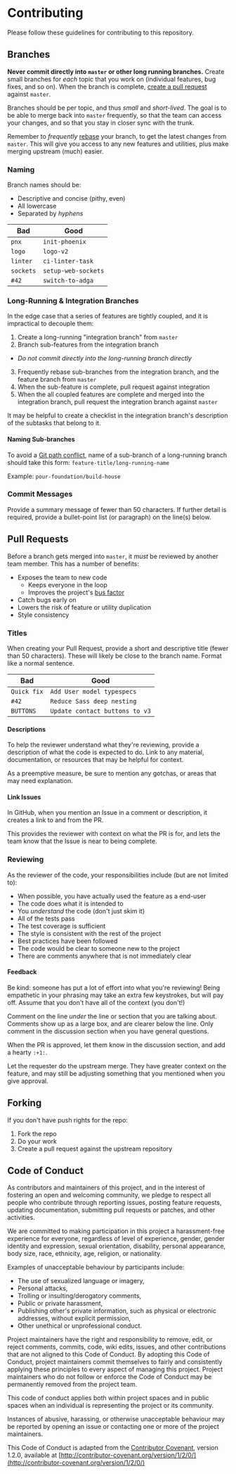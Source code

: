 # Contributing

Please follow these guidelines for contributing to this repository.

## Branches

**Never commit directly into `master` or other long running branches.** Create small branches for *each* topic that you work on (individual features, bug fixes, and so on). When the branch is complete, [create a pull request](https://help.github.com/articles/using-pull-requests/) against `master`.

Branches should be per topic, and thus *small* and *short-lived*. The goal is to be able to merge back into `master` frequently, so that the team can access your changes, and so that you stay in closer sync with the trunk.

Remember to *frequently* [rebase](http://git-scm.com/book/ch3-6.html) your branch, to get the latest changes from `master`. This will give you access to any new features and utilities, plus make merging upstream (much) easier.

### Naming

Branch names should be:

- Descriptive and concise (pithy, even)
- All lowercase
- Separated by *hyphens*

| Bad       | Good                |
|-----------|---------------------|
| `pnx`     | `init-phoenix`      |
| `logo`    | `logo-v2`           |
| `linter`  | `ci-linter-task`    |
| `sockets` | `setup-web-sockets` |
| `#42`     | `switch-to-adga`    |

### Long-Running & Integration Branches

In the edge case that a series of features are tightly coupled, and it is impractical to decouple them:

1. Create a long-running "integration branch" from `master`
2. Branch sub-features from the integration branch
  - *Do not commit directly into the long-running branch directly*
3. Frequently rebase sub-branches from the integration branch, and the feature branch from `master`
4. When the sub-feature is complete, pull request against integration
5. When the all coupled features are complete and merged into the integration branch,
   pull request the integration branch against `master`

It may be helpful to create a checklist in the integration branch's description of the subtasks that belong to it.

#### Naming Sub-branches

To avoid a [Git path conflict](https://coderwall.com/p/qkofma/a-caution-about-git-branch-names-with-s), name of a sub-branch of a long-running branch should take this form: `feature-title/long-running-name`

Example: `pour-foundation/build-house`

### Commit Messages

Provide a summary message of fewer than 50 characters. If further detail is required, provide a bullet-point list (or paragraph) on the line(s) below.

## Pull Requests

Before a branch gets merged into `master`, it *must* be reviewed by another team member.
This has a number of benefits:

- Exposes the team to new code
  - Keeps everyone in the loop
  - Improves the project's [bus factor](https://en.wikipedia.org/wiki/Bus_factor)
- Catch bugs early on
- Lowers the risk of feature or utility duplication
- Style consistency

### Titles

When creating your Pull Request, provide a short and descriptive title (fewer than 50 characters). These will likely be close to the branch name. Format like a normal sentence.

| Bad         | Good                           |
|-------------|--------------------------------|
| `Quick fix` | `Add User model typespecs`     |
| `#42`       | `Reduce Sass deep nesting`     |
| `BUTTONS`   | `Update contact buttons to v3` |

#### Descriptions

To help the reviewer understand what they're reviewing, provide a description of what the code is expected to do. Link to any material, documentation, or resources that may be helpful for context.

As a preemptive measure, be sure to mention any gotchas, or areas that may need explanation.

#### Link Issues

In GitHub, when you mention an Issue in a comment or description, it creates a link to and from the PR.

This provides the reviewer with context on what the PR is for, and lets the team know that the Issue is near to being complete.

### Reviewing

As the reviewer of the code, your responsibilities include (but are not limited to):

- When possible, you have actually used the feature as a end-user
- The code does what it is intended to
- You *understand* the code (don't just skim it)
- All of the tests pass
- The test coverage is sufficient
- The style is consistent with the rest of the project
- Best practices have been followed
- The code would be clear to someone new to the project
- There are comments anywhere that is not immediately clear

#### Feedback

Be kind: someone has put a lot of effort into what you're reviewing! Being empathetic in your phrasing may take an extra few keystrokes, but will pay off. Assume that you don't have all of the context (you don't!)

Comment on the line *under* the line or section that you are talking about. Comments show up as a large box, and are clearer below the line. Only comment in the discussion section when you have general questions.

When the PR is approved, let them know in the discussion section, and add a hearty `:+1:`.

Let the requester do the upstream merge. They have greater context on the feature, and may still be adjusting something that you mentioned when you give approval.

## Forking
If you don't have push rights for the repo:

1. Fork the repo
2. Do your work
3. Create a pull request against the upstream repository

## Code of Conduct

As contributors and maintainers of this project, and in the interest of fostering an open and welcoming community, we pledge to respect all people who contribute through reporting issues, posting feature requests, updating documentation, submitting pull requests or patches, and other activities.

We are committed to making participation in this project a harassment-free experience for everyone, regardless of level of experience, gender, gender identity and expression, sexual orientation, disability, personal appearance, body size, race, ethnicity, age, religion, or nationality.

Examples of unacceptable behaviour by participants include:

 * The use of sexualized language or imagery,
 * Personal attacks,
 * Trolling or insulting/derogatory comments,
 * Public or private harassment,
 * Publishing other's private information, such as physical or electronic addresses, without explicit permission,
 * Other unethical or unprofessional conduct.

Project maintainers have the right and responsibility to remove, edit, or reject comments, commits, code, wiki edits, issues, and other contributions that are not aligned to this Code of Conduct. By adopting this Code of Conduct, project maintainers commit themselves to fairly and consistently applying these principles to every aspect of managing this project. Project maintainers who do not follow or enforce the Code of Conduct may be permanently removed from the project team.

This code of conduct applies both within project spaces and in public spaces when an individual is representing the project or its community.

Instances of abusive, harassing, or otherwise unacceptable behaviour may be reported by opening an issue or contacting one or more of the project maintainers.

This Code of Conduct is adapted from the [Contributor Covenant](http://contributor-covenant.org), version 1.2.0, available at [http://contributor-covenant.org/version/1/2/0/](http://contributor-covenant.org/version/1/2/0/)
